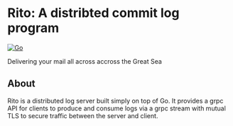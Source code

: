 # Rito: A distribted commit log program

[![Go](https://github.com/briancain/rito/actions/workflows/go.yaml/badge.svg)](https://github.com/briancain/rito/actions/workflows/go.yaml)

Delivering your mail all across accross the Great Sea

## About

Rito is a distributed log server built simply on top of Go. It provides a grpc
API for clients to produce and consume logs via a grpc stream with mutual TLS
to secure traffic between the server and client.
